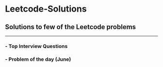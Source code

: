 # **Leetcode-Solutions**

## **Solutions to few of the Leetcode problems**

---

### - Top Interview Questions

### - Problem of the day (June)
